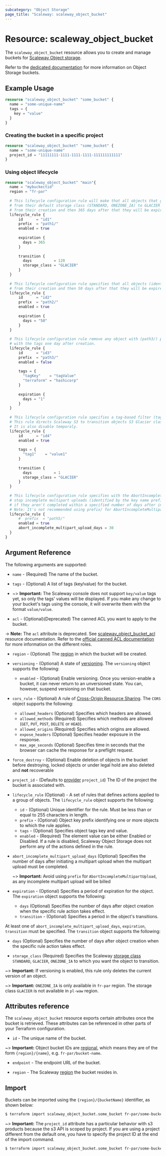 ```yaml
---
subcategory: "Object Storage"
page_title: "Scaleway: scaleway_object_bucket"
---
```


# Resource: scaleway_object_bucket

The `scaleway_object_bucket` resource allows you to create and manage buckets for [Scaleway Object storage](https://www.scaleway.com/en/docs/storage/object/).

Refer to the [dedicated documentation](https://www.scaleway.com/en/docs/storage/object/how-to/create-a-bucket/) for more information on Object Storage buckets.

## Example Usage

```terraform
resource "scaleway_object_bucket" "some_bucket" {
  name = "some-unique-name"
  tags = {
    key = "value"
  }
}
```

### Creating the bucket in a specific project

```terraform
resource "scaleway_object_bucket" "some_bucket" {
  name = "some-unique-name"
  project_id = "11111111-1111-1111-1111-111111111111"
}
```

### Using object lifecycle

```terraform
resource "scaleway_object_bucket" "main"{
  name = "mybuckectid"
  region = "fr-par"
  
  # This lifecycle configuration rule will make that all objects that got a filter key that start with (path1/) be transferred
  # from their default storage class (STANDARD, ONEZONE_IA) to GLACIER after 120 days counting 
  # from their creation and then 365 days after that they will be expired and deleted.
  lifecycle_rule {
      id      = "id1"
      prefix  = "path1/"
      enabled = true
  
      expiration {
        days = 365
      }
  
      transition {
        days          = 120
        storage_class = "GLACIER"
      }
  }
  
  # This lifecycle configuration rule specifies that all objects (identified by the key name prefix (path2/) in the rule)
  # from their creation and then 50 days after that they will be expired and deleted.
  lifecycle_rule {
      id      = "id2"
      prefix  = "path2/"
      enabled = true
  
      expiration {
        days = "50"
      }
  }
  
  # This lifecycle configuration rule remove any object with (path3/) prefix that match
  # with the tags one day after creation.
  lifecycle_rule {
      id      = "id3"
      prefix  = "path3/"
      enabled = false
  
      tags = {
        "tagKey"    = "tagValue"
        "terraform" = "hashicorp"
      }
  
      expiration {
        days = "1"
      }
  }
  
  # This lifecycle configuration rule specifies a tag-based filter (tag1/value1).
  # This rule directs Scaleway S3 to transition objects S3 Glacier class soon after creation.
  # It is also disable temporaly.
  lifecycle_rule {
      id      = "id4"
      enabled = true
      
      tags = {
        "tag1"    = "value1"
      }
      
      transition {
        days          = 1
        storage_class = "GLACIER"
      }
  }
 
  # This lifecycle configuration rule specifies with the AbortIncompleteMultipartUpload action to 
  # stop incomplete multipart uploads (identified by the key name prefix (path5/) in the rule)
  # if they aren't completed within a specified number of days after initiation.
  # Note: It's not recommended using prefix/ for AbortIncompleteMultipartUpload as any incomplete multipart upload will be billed
  lifecycle_rule {
      #  prefix  = "path5/"
      enabled = true
      abort_incomplete_multipart_upload_days = 30
  }
}
```

## Argument Reference

The following arguments are supported:

* `name` - (Required) The name of the bucket.

* `tags` - (Optional) A list of tags (key/value) for the bucket.

* ~> **Important:** The Scaleway console does not support `key/value` tags yet, so only the tags' values will be displayed.
If you make any change to your bucket's tags using the console, it will overwrite them with the format `value/value`.

* `acl` - (Optional)(Deprecated) The canned ACL you want to apply to the bucket.

-> **Note:** The `acl` attribute is deprecated. See [scaleway_object_bucket_acl](object_bucket_acl.md) resource documentation. Refer to the [official canned ACL documentation](https://docs.aws.amazon.com/AmazonS3/latest/userguide/acl_overview.html#canned-acl) for more information on the different roles.

* `region` - (Optional) The [region](https://www.scaleway.com/en/developers/api/#region-definition) in which the bucket will be created.

* `versioning` - (Optional) A state of [versioning](https://www.scaleway.com/en/docs/storage/object/how-to/use-bucket-versioning/). The `versioning` object supports the following:

    * `enabled` - (Optional) Enable versioning. Once you version-enable a bucket, it can never return to an unversioned state. You can, however, suspend versioning on that bucket.

* `cors_rule` - (Optional) A rule of [Cross-Origin Resource Sharing](https://www.scaleway.com/en/docs/storage/object/api-cli/setting-cors-rules/). The `CORS` object supports the following:

    * `allowed_headers` (Optional) Specifies which headers are allowed.
    * `allowed_methods` (Required) Specifies which methods are allowed (`GET`, `PUT`, `POST`, `DELETE` or `HEAD`).
    * `allowed_origins` (Required) Specifies which origins are allowed.
    * `expose_headers` (Optional) Specifies header exposure in the response.
    * `max_age_seconds` (Optional) Specifies time in seconds that the browser can cache the response for a preflight request.

* `force_destroy` - (Optional) Enable deletion of objects in the bucket before destroying, locked objects or under legal hold are also deleted and **not** recoverable

* `project_id` - (Defaults to [provider](../index.md#project_id) `project_id`) The ID of the project the bucket is associated with.

* `lifecycle_rule` (Optional) - A set of rules that defines actions applied to a group of objects. The `lifecycle_rule` object supports the following:

    * `id` - (Optional) Unique identifier for the rule. Must be less than or equal to 255 characters in length.
    * `prefix` - (Optional) Object key prefix identifying one or more objects to which the rule applies.
    * `tags` - (Optional) Specifies object tags key and value.
    * `enabled` - (Required) The element value can be either Enabled or Disabled. If a rule is disabled, Scaleway Object Storage does not perform any of the actions defined in the rule.

* `abort_incomplete_multipart_upload_days` (Optional) Specifies the number of days after initiating a multipart upload when the multipart upload must be completed.

    ~> **Important:** Avoid using `prefix` for `AbortIncompleteMultipartUpload`, as any incomplete multipart upload will be billed

* `expiration` - (Optional) Specifies a period of expiration for the object. The `expiration` object supports the following: 

    * `days` (Optional) Specifies the number of days after object creation when the specific rule action takes effect.
    * `transition` - (Optional) Specifies a period in the object's transitions.

At least one of `abort_incomplete_multipart_upload_days`, `expiration`, `transition` must be specified. The `transition` object supports the following:

  * `days` (Optional) Specifies the number of days after object creation when the specific rule action takes effect.

  * `storage_class` (Required) Specifies the Scaleway [storage class](https://www.scaleway.com/en/docs/storage/object/concepts/#storage-class) `STANDARD`, `GLACIER`, `ONEZONE_IA`  to which you want the object to transition.

~> **Important:**  If versioning is enabled, this rule only deletes the current version of an object.

~> **Important:**  `ONEZONE_IA` is only available in `fr-par` region. The storage class `GLACIER` is not available in `pl-waw` region.

## Attributes reference

The `scaleway_object_bucket` resource exports certain attributes once the bucket is retrieved. These attributes can be referenced in other parts of your Terraform configuration.

* `id` - The unique name of the bucket.

~> **Important:** Object bucket IDs are [regional](../guides/regions_and_zones.md#resource-ids), which means they are of the form `{region}/{name}`, e.g. `fr-par/bucket-name`.

* `endpoint` - The endpoint URL of the bucket.

* `region` - The Scaleway [region](../guides/regions_and_zones.md) the bucket resides in.

## Import

Buckets can be imported using the `{region}/{bucketName}` identifier, as shown below:

```bash
$ terraform import scaleway_object_bucket.some_bucket fr-par/some-bucket
```

~> **Important:** The `project_id` attribute has a particular behavior with s3 products because the s3 API is scoped by project.
If you are using a project different from the default one, you have to specify the project ID at the end of the import command.

```bash
$ terraform import scaleway_object_bucket.some_bucket fr-par/some-bucket@xxxxxxx-xxxx-xxxx-xxxx-xxxxxxxxx
```
